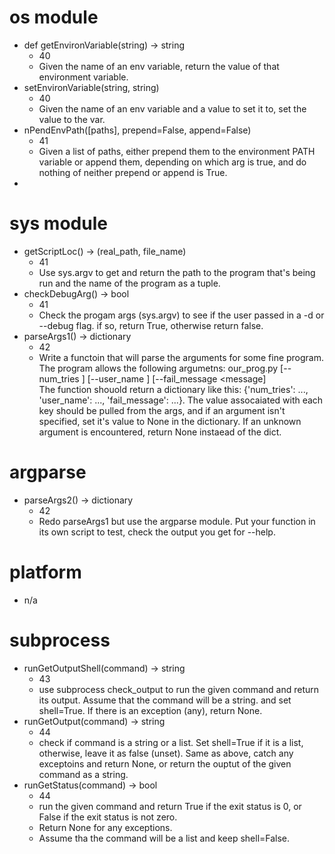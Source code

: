 # os module
* def getEnvironVariable(string) -> string
  * 40
  * Given the name of an env variable, return the value of that environment variable. 
* setEnvironVariable(string, string)
  * 40
  * Given the name of an env variable and a value to set it to, set the value to the var. 
* nPendEnvPath([paths], prepend=False, append=False)
  * 41
  * Given a list of paths, either prepend them to the environment PATH variable or append them, depending on which 
    arg is true, and do nothing of neither prepend or append is True. 
* 


# sys module
* getScriptLoc() -> (real_path, file_name)
  * 41
  * Use sys.argv to get and return the path to the program that's being run and the name of the program as a tuple.
* checkDebugArg() -> bool
  * 41
  * Check the progam args (sys.argv) to see if the user passed in a -d or --debug flag.  if so, return True, otherwise
    return false. 
* parseArgs1() -> dictionary
  * 42
  * Write a functoin that will parse the arguments for some fine program.  The program allows the following argumetns:
    our_prog.py \[--num_tries <num>] [--user_name <name>] [--fail_message <message]  
    The function shouold return a dictionary like this: {'num_tries': ..., 'user_name': ..., 'fail_message': ...}. The
    value assocaiated with each key should be pulled from the args, and if an argument isn't specified, set it's value
    to None in the dictionary. If an unknown argument is encountered, return None instaead of the dict.
                                                                                     
# argparse
* parseArgs2() -> dictionary
  * 42
  * Redo parseArgs1 but use the argparse module. Put your function in its own script to test, check the output you get
    for --help. 

# platform
* n/a

# subprocess
* runGetOutputShell(command) -> string
  * 43
  * use subprocess check_output to run the given command and return its output. 
    Assume that the command will be a string.
    and set shell=True. 
    If there is an exception (any), return None. 
* runGetOutput(command) -> string
  * 44
  * check if command is a string or a list.  Set shell=True if it is a list, otherwise, leave it as false (unset). 
    Same as above, catch any exceptoins and return None, or return the ouptut of the given command as a string. 
* runGetStatus(command) -> bool
  * 44
  * run the given command and return True if the exit status is 0, or False if the exit status is not zero. 
  * Return None for any exceptions.  
  * Assume tha the command will be a list and keep shell=False. 

